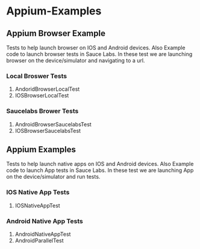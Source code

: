 # Appium-Examples

## Appium Browser Example 
Tests to help launch browser on IOS and Android devices. 
Also Example code to launch browser tests in Sauce Labs. 
In these test we are launching browser on the device/simulator and navigating to a url.
  ### Local Broswer Tests
  1. AndoridBrowserLocalTest
  2. IOSBrowserLocalTest
  ### Saucelabs Brower Tests
  1. AndroidBrowserSaucelabsTest
  2. IOSBrowserSaucelabsTest

## Appium Examples
Tests to help launch native apps on IOS and Android devices. 
Also Example code to launch App tests in Sauce Labs. 
In these test we are launching App on the device/simulator and run tests.
  ### IOS Native App Tests
  1. IOSNativeAppTest
  ### Android Native App Tests
  1. AndroidNativeAppTest
  2. AndroidParallelTest
